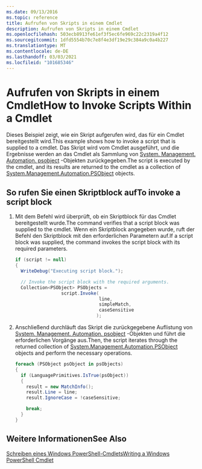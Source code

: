 ```yaml
---
ms.date: 09/13/2016
ms.topic: reference
title: Aufrufen von Skripts in einem Cmdlet
description: Aufrufen von Skripts in einem Cmdlet
ms.openlocfilehash: 503ecb8913fe61ef3f5ec6fe969c22c2319a4f12
ms.sourcegitcommit: 1dfd5554b70c7e8f4e3df19e29c384a9c0a4b227
ms.translationtype: MT
ms.contentlocale: de-DE
ms.lasthandoff: 03/03/2021
ms.locfileid: "101685346"
---
```

# <a name="how-to-invoke-scripts-within-a-cmdlet"></a><span data-ttu-id="429e5-103">Aufrufen von Skripts in einem Cmdlet</span><span class="sxs-lookup"><span data-stu-id="429e5-103">How to Invoke Scripts Within a Cmdlet</span></span>

<span data-ttu-id="429e5-104">Dieses Beispiel zeigt, wie ein Skript aufgerufen wird, das für ein Cmdlet bereitgestellt wird.</span><span class="sxs-lookup"><span data-stu-id="429e5-104">This example shows how to invoke a script that is supplied to a cmdlet.</span></span> <span data-ttu-id="429e5-105">Das Skript wird vom Cmdlet ausgeführt, und die Ergebnisse werden an das Cmdlet als Sammlung von [System. Management. Automation. psobject](/dotnet/api/System.Management.Automation.PSObject) -Objekten zurückgegeben.</span><span class="sxs-lookup"><span data-stu-id="429e5-105">The script is executed by the cmdlet, and its results are returned to the cmdlet as a collection of [System.Management.Automation.PSObject](/dotnet/api/System.Management.Automation.PSObject) objects.</span></span>

## <a name="to-invoke-a-script-block"></a><span data-ttu-id="429e5-106">So rufen Sie einen Skriptblock auf</span><span class="sxs-lookup"><span data-stu-id="429e5-106">To invoke a script block</span></span>

1. <span data-ttu-id="429e5-107">Mit dem Befehl wird überprüft, ob ein Skriptblock für das Cmdlet bereitgestellt wurde.</span><span class="sxs-lookup"><span data-stu-id="429e5-107">The command verifies that a script block was supplied to the cmdlet.</span></span> <span data-ttu-id="429e5-108">Wenn ein Skriptblock angegeben wurde, ruft der Befehl den Skriptblock mit den erforderlichen Parametern auf.</span><span class="sxs-lookup"><span data-stu-id="429e5-108">If a script block was supplied, the command invokes the script block with its required parameters.</span></span>

    ```csharp
    if (script != null)
    {
      WriteDebug("Executing script block.");

      // Invoke the script block with the required arguments.
      Collection<PSObject> PSObjects =
                     script.Invoke(
                                   line,
                                   simpleMatch,
                                   caseSensitive
                                  );
    ```

2. <span data-ttu-id="429e5-109">Anschließend durchläuft das Skript die zurückgegebene Auflistung von [System. Management. Automation. psobject](/dotnet/api/System.Management.Automation.PSObject) -Objekten und führt die erforderlichen Vorgänge aus.</span><span class="sxs-lookup"><span data-stu-id="429e5-109">Then, the script iterates through the returned collection of [System.Management.Automation.PSObject](/dotnet/api/System.Management.Automation.PSObject) objects and perform the necessary operations.</span></span>

    ```csharp
    foreach (PSObject psObject in psObjects)
    {
      if (LanguagePrimitives.IsTrue(psObject))
      {
        result = new MatchInfo();
        result.Line = line;
        result.IgnoreCase = !caseSensitive;

        break;
      }
    }

    ```

## <a name="see-also"></a><span data-ttu-id="429e5-110">Weitere Informationen</span><span class="sxs-lookup"><span data-stu-id="429e5-110">See Also</span></span>

[<span data-ttu-id="429e5-111">Schreiben eines Windows PowerShell-Cmdlets</span><span class="sxs-lookup"><span data-stu-id="429e5-111">Writing a Windows PowerShell Cmdlet</span></span>](./writing-a-windows-powershell-cmdlet.md)
